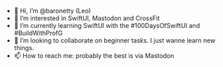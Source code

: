 - 👋 Hi, I’m @baronetty (Leo)
- 👀 I’m interested in SwiftUI, Mastodon and CrossFit
- 🌱 I’m currently learning SwiftUI with the #100DaysOfSwiftUI and #BuildWithProfG
- 💞️ I’m looking to collaborate on beginner tasks. I just wanne learn new things.
- 📫 How to reach me: probably the best is via Mastodon

<!---
baronetty/baronetty is a ✨ special ✨ repository because its `README.md` (this file) appears on your GitHub profile.
You can click the Preview link to take a look at your changes.
--->
